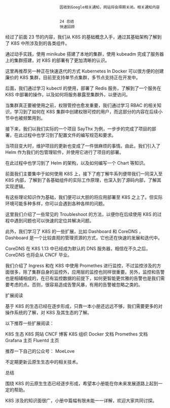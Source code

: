 
                            
                            因收到Google相关通知，网站将会择期关闭。相关通知内容
                            
                            
                            24 总结
                            快速回顾

经过了前面 23 节的内容，我们从 K8S 的基础概念入手，通过其基础架构了解到了 K8S 中所涉及到的各类组件。

通过动手实践，使用 minikube 搭建了本地的集群，使用 kubeadm 完成了服务器上的集群搭建，对 K8S 的部署有了更加清晰的认识。

这里再推荐另一种正在快速迭代的方式 Kubernetes In Docker 可以很方便的创建廉价的 K8S 集群，目前至支持单节点集群，多节点支持正在开发中。

后面，我们通过学习 kubectl 的使用，部署了 Redis 服务，了解到了一个服务在 K8S 中部署的操作，以及如何将服务暴露至集群外，以便访问。

当集群真正要被使用之前，权限管控也愈发重要，我们通过学习 RBAC 的相关知识，学习到了如何在 K8S 集群中创建权限可控的用户，而这部分的内容在后续小节中也被频繁用到。

接下来，我们以我们实际的一个项目 SayThx 为例，一步步的完成了项目的部署，在此过程中也学习到了配置文件的编写规范和要求。

当项目变大时，维护项目的更新也变成了一件很麻烦的事情。由此，我们引入了 Helm 作为我们的包管理软件，并使用它进行了项目的部署。

在此过程中也学习到了 Helm 的架构，以及如何编写一个 Chart 等知识。

前面我们主要集中于如何使用 K8S 上，接下了庖丁解牛系列便带我们一同深入至 K8S 内部，了解到了各基础组件的实际工作原理，也深入到了源码内部，了解其实现逻辑。

有这些理论知识作为基础，我们便可以大胆的将应用部署至 K8S 之上了。但实际环境可能多种多样，你可以会遇到各种各样的问题。

这里我们介绍了一些常见的 Troubleshoot 的方法，以便你在后续使用 K8S 的过程中遇到问题也可以快速的定位并解决问题。

此外，我们学习了 K8S 的一些扩展，比如 Dashboard 和 CoreDNS ， Dashboard 是一个比较直观的管理资源的方式，它也还在快速的发展和迭代中。

CoreDNS 在 K8S 1.13 中已经成为默认的 DNS 服务器，相信在不久之后， CoreDNS 也将会从 CNCF 毕业。

我们介绍了 Ingress 和在 K8S 中使用 Promethes 进行监控，不过监控涉及的方面很多，除了集群自身的监控外，应用层的监控也同样很重要。另外，监控和告警也是相辅相成的，在已有监控数据的前提下，如何更智能更优雅的告警也是我们需要考虑的点。否则，很容易造成告警风暴，有用的告警被忽略之类的。

扩展阅读

基于 K8S 的生态已经在逐步形成，只靠一本小册还远远不够，我们需要更多的对操作系统的了解，对 K8S 及其生态的了解。

以下推荐一些扩展阅读：


K8S 生态
K8S 网站
CNCF 博客
K8S 组织
Docker 文档
Promethes 文档
Grafana 主页
Fluentd 主页


推荐一下自己的公众号： MoeLove



不定期更新云原生生态中的相关技术。

总结

围绕 K8S 的云原生生态已经逐步形成，希望本小册能在你未来发展道路上起到一定的帮助。

K8S 涉及的知识面很广，小册中篇幅有限未能一一详解，欢迎大家共同讨探。

                        
                        
                            